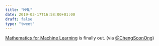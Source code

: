 ```yaml
---
title: "MML"
date: 2019-03-17T16:58:00+01:00
draft: false
type: "tweet"
---
```


[Mathematics for Machine Learning](https://mml-book.github.io) is finally out. (via [@ChengSoonOng](https://twitter.com/ChengSoonOng/status/1106518054580576256))
